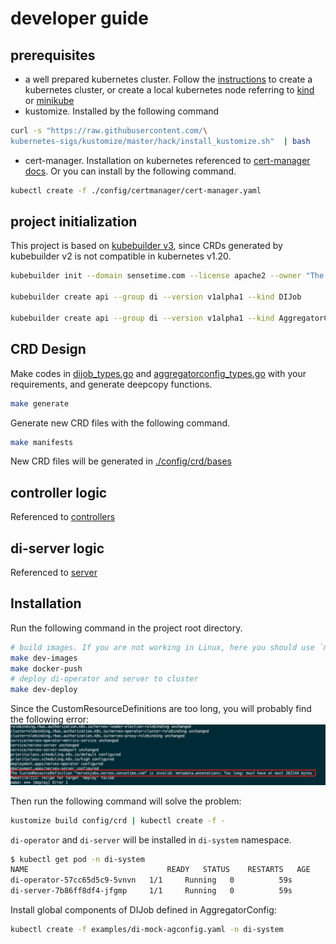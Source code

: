 # developer guide

## prerequisites
- a well prepared kubernetes cluster. Follow the [instructions](https://kubernetes.io/docs/setup/production-environment/tools/kubeadm/create-cluster-kubeadm/) to create a kubernetes cluster, or create a local kubernetes node referring to [kind](https://kind.sigs.k8s.io/docs/user/quick-start/) or [minikube](https://minikube.sigs.k8s.io/docs/start/)
- kustomize. Installed by the following command
```bash
curl -s "https://raw.githubusercontent.com/\
kubernetes-sigs/kustomize/master/hack/install_kustomize.sh"  | bash
```
- cert-manager. Installation on kubernetes referenced to [cert-manager docs](https://cert-manager.io/docs/installation/kubernetes/). Or you can install by the following command.
```bash
kubectl create -f ./config/certmanager/cert-manager.yaml
```
## project initialization
This project is based on [kubebuilder v3](https://github.com/kubernetes-sigs/kubebuilder/releases/download/v3.0.0/kubebuilder_linux_amd64), since CRDs generated by kubebuilder v2 is not compatible in kubernetes v1.20.
```bash
kubebuilder init --domain sensetime.com --license apache2 --owner "The SensePhoenix authors"

kubebuilder create api --group di --version v1alpha1 --kind DIJob

kubebuilder create api --group di --version v1alpha1 --kind AggregatorConfig
```

## CRD Design
Make codes in [dijob_types.go](./api/v1alpha1/dijob_types.go) and [aggregatorconfig_types.go](./api/v1alpha1/aggregatorconfig.go) with your requirements, and generate deepcopy functions.
```bash
make generate
```
Generate new CRD files with the following command.
```bash
make manifests
```
New CRD files will be generated in [./config/crd/bases](./config/crd/bases)

## controller logic
Referenced to [controllers](./controllers)

## di-server logic
Referenced to [server](./server)

## Installation

Run the following command in the project root directory.
```bash
# build images. If you are not working in Linux, here you should use `make docker-build`
make dev-images
make docker-push
# deploy di-operator and server to cluster
make dev-deploy
```
Since the CustomResourceDefinitions are too long, you will probably find the following error:
![](docs/images/deploy-failed.png)

Then run the following command will solve the problem:
```bash
kustomize build config/crd | kubectl create -f -
```

`di-operator` and `di-server` will be installed in `di-system` namespace. 
```bash
$ kubectl get pod -n di-system
NAME                               READY   STATUS    RESTARTS   AGE
di-operator-57cc65d5c9-5vnvn   1/1     Running   0          59s
di-server-7b86ff8df4-jfgmp     1/1     Running   0          59s
```

Install global components of DIJob defined in AggregatorConfig:
```bash
kubectl create -f examples/di-mock-agconfig.yaml -n di-system
```
